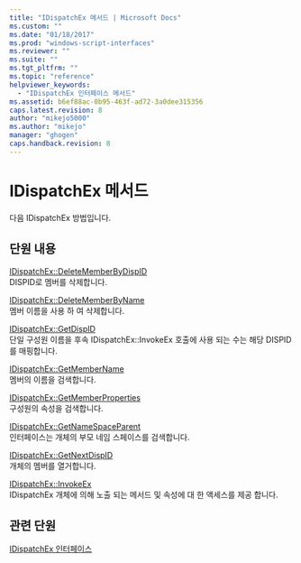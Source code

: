 ```yaml
---
title: "IDispatchEx 메서드 | Microsoft Docs"
ms.custom: ""
ms.date: "01/18/2017"
ms.prod: "windows-script-interfaces"
ms.reviewer: ""
ms.suite: ""
ms.tgt_pltfrm: ""
ms.topic: "reference"
helpviewer_keywords: 
  - "IDispatchEx 인터페이스 메서드"
ms.assetid: b6ef88ac-0b95-463f-ad72-3a0dee315356
caps.latest.revision: 8
author: "mikejo5000"
ms.author: "mikejo"
manager: "ghogen"
caps.handback.revision: 8
---
```

# IDispatchEx 메서드
다음 IDispatchEx 방법입니다.  
  
## 단원 내용  
 [IDispatchEx::DeleteMemberByDispID](../../winscript/reference/idispatchex-deletememberbydispid.md)  
 DISPID로 멤버를 삭제합니다.  
  
 [IDispatchEx::DeleteMemberByName](../../winscript/reference/idispatchex-deletememberbyname.md)  
 멤버 이름을 사용 하 여 삭제합니다.  
  
 [IDispatchEx::GetDispID](../../winscript/reference/idispatchex-getdispid.md)  
 단일 구성원 이름을 후속 IDispatchEx::InvokeEx 호출에 사용 되는 수는 해당 DISPID를 매핑합니다.  
  
 [IDispatchEx::GetMemberName](../../winscript/reference/idispatchex-getmembername.md)  
 멤버의 이름을 검색합니다.  
  
 [IDispatchEx::GetMemberProperties](../../winscript/reference/idispatchex-getmemberproperties.md)  
 구성원의 속성을 검색합니다.  
  
 [IDispatchEx::GetNameSpaceParent](../../winscript/reference/idispatchex-getnamespaceparent.md)  
 인터페이스는 개체의 부모 네임 스페이스를 검색합니다.  
  
 [IDispatchEx::GetNextDispID](../../winscript/reference/idispatchex-getnextdispid.md)  
 개체의 멤버를 열거합니다.  
  
 [IDispatchEx::InvokeEx](../../winscript/reference/idispatchex-invokeex.md)  
 IDispatchEx 개체에 의해 노출 되는 메서드 및 속성에 대 한 액세스를 제공 합니다.  
  
## 관련 단원  
 [IDispatchEx 인터페이스](../../winscript/reference/idispatchex-interface.md)